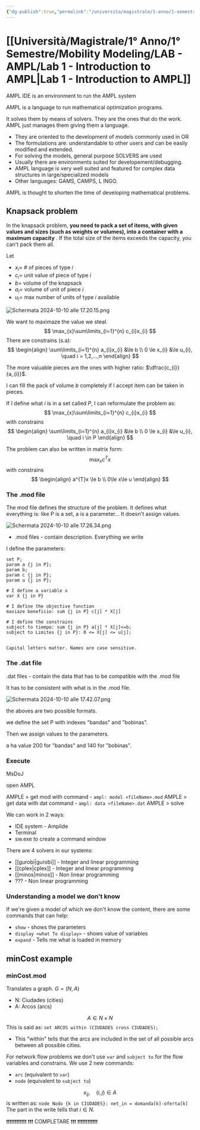 ```yaml
---
{"dg-publish":true,"permalink":"/universita/magistrale/1-anno/1-semestre/mobility-modeling/lab-ampl/lab-1-introduction-to-ampl/","tags":["UNI"]}
---
```


# [[Università/Magistrale/1° Anno/1° Semestre/Mobility Modeling/LAB - AMPL/Lab 1 - Introduction to AMPL\|Lab 1 - Introduction to AMPL]]

AMPL IDE is an environment to run the AMPL system

AMPL is a language to run mathematical optimization programs.

It solves them by means of solvers. They are the ones that do the work. AMPL just manages them giving them a language.

- They are oriented to the development of models commonly used in OR
- The formulations are: understandable to other users and can be easily modified and extended.
- For solving the models, general purpose SOLVERS are used
- Usually there are environments suited for developement/debugging.
- AMPL language is very well suited and featured for complex data structures in large/specialized models
- Other languages: GAMS, CAMPS, L INGO.

AMPL is thought to shorten the time of developing mathematical problems.

## Knapsack problem

In the knapsack problem, **you need to pack a set of items, with given values and sizes (such as weights or volumes), into a container with a maximum capacity** . If the total size of the items exceeds the capacity, you can't pack them all.

Let
- $x_{i} =$ # of pieces of type $i$
- $c_{i}=$ unit value of piece of type $i$
- $b =$ volume of the knapsack
- $a_{i} =$ volume of unit of piece $i$
- $u_{i}=$ max number of units of type $i$ available

![Schermata 2024-10-10 alle 17.20.15.png](/img/user/Schermata%202024-10-10%20alle%2017.20.15.png)

We want to maximaze the value we steal.
$$
\max_{x}\sum\limits_{i=1}^{n} c_{i}x_{i}
$$
There are constrains (s.a):
$$
\begin{align}
\sum\limits_{i=1}^{n} a_{i}x_{i} &\le b \\
0 \le x_{i} &\le u_{i}, \quad i = 1,2,...,n
\end{align}
$$

The more valuable pieces are the ones with higher ratio: $\dfrac{c_{i}}{a_{i}}$.

I can fill the pack of volume $b$ completely if I accept item can be taken in pieces.

If I define what $i$ is in a set called $P$, I can reformulate the problem as:
$$
\max_{x}\sum\limits_{i=1}^{n} c_{i}x_{i}
$$
with constrains
$$
\begin{align}
\sum\limits_{i=1}^{n} a_{i}x_{i} &\le b \\
0 \le x_{i} &\le u_{i}, \quad i \in P
\end{align}
$$

The problem can also be written in matrix form:
$$
\max_{x} c^{T}x
$$
with constrains
$$
\begin{align}
a^{T}x \le b \\
0\le x\le u
\end{align}
$$


### The .mod file

The mod file defines the structure of the problem. It defines what everything is: like P is a set, a is a parameter... It doesn't assign values.

![Schermata 2024-10-10 alle 17.26.34.png](/img/user/Schermata%202024-10-10%20alle%2017.26.34.png)

- .mod files - contain description. Everything we write

I define the parameters:

```AMPL
set P;
param a {j in P};
param b;
param c {j in P};
param u {j in P};

# I define a variable x
var X {j in P}

# I define the objective function
maxiaze beneficio: sum {j in P} c[j] * X[j]

# I define the constrains
subject to tiempo: sum {j in P} a[j] * X[j]<=b;
subject to Limites {j in P}: 0 <= X[j] <= u[j];

```

```ad-note

Capital letters matter. Names are case sensitive.

```



### The .dat file

.dat files - contain the data that has to be compatible with the .mod file

It has to be consistent with what is in the .mod file.

![Schermata 2024-10-10 alle 17.42.07.png](/img/user/Schermata%202024-10-10%20alle%2017.42.07.png)

the aboves are two possible formats.

we define the set P with indexes "bandas" and "bobinas".

Then we assign values to the parameters.

a ha value 200 for "bandas" and 140 for "bobinas".


### Execute

MsDoJ

open AMPL

AMPLE > get mod with command - `ampl: model <fileName>.mod`
AMPLE > get data with dat command - `ampl: data <fileName>.dat`
AMPLE > solve

We can work in 2 ways:
- IDE system - Amplide
- Terminal
- sw.exe to create a command window

There are 4 solvers in our systems:
- [[gurobi\|gurobi]] - Integer and linear programming
- [[cplex\|cplex]] - Integer and linear programming
- [[minos\|minos]] - Non linear programming
- ??? - Non linear programming


### Understanding a model we don't know

If we're given a model of which we don't know the content, there are some commands that can help:
- `show` - shows the parameters
- `display <what To display>` - shows value of variables
- `expand` - Tells me what is loaded in memory


## minCost example

### minCost.mod

Translates a graph. $G = (N,A)$ 
- N: Ciudades (cities)
- A: Arcos (arcs)

$$
A \in N\times N
$$
This is said as: `set ARCOS within (CIUDADES cross CIUDADES);`
- This "within" tells that the arcs are included in the set of all possible arcs between all possible cities.

For network flow problems we don't use `var` and `subject to` for the flow variables and constrains.
We use 2 new commands:
- `arc` (equivalent to `var`)
- `node` (equivalent to `subject to`)

$$
x_{ij}, \quad (i,j) \in A
$$
is written as: `node Nodo {k in CIUDADES}: net_in = domanda[k]-oferta[k]`
The part in the write tells that $i \in N$.

❗❗❗❗❗❗❗❗❗❗❗❗
❗❗❗ COMPLETARE ❗❗❗
❗❗❗❗❗❗❗❗❗❗❗❗
